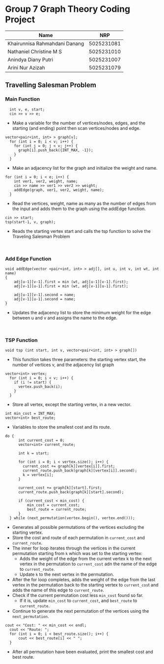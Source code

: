 # Group 7 Graph Theory Coding Project

| Name  | NRP |
| ------------- |:-------------:|
| Khairunnisa Rahmahdani Danang      | 5025231081     |
| Nathaniel Christine M S      | 5025231010     |
| Anindya Diany Putri      | 5025231007     |
| Arini Nur Azizah      | 5025231079     |

## Travelling Salesman Problem
### Main Function

```
  int v, e, start;
  cin >> v >> e;
```
* Make a variable for the number of vertices/nodes, edges, and the starting (and ending) point then scan vertices/nodes and edge.

```
vector<pair<int, int> > graph[v];
  for (int i = 0; i < v; i++) {
    for (int j = 0; j < v; j++) {
      graph[i].push_back({INT_MAX, -1});
    }
  }
```
* Make an adjacency list for the graph and initialize the weight and name.

```
for (int i = 0; i < e; i++) {
    int ver1, ver2, weight, name;
    cin >> name >> ver1 >> ver2 >> weight;
    addEdge(graph, ver1, ver2, weight, name);
  }
```
* Read the vertices, weight, name as many as the number of edges from the input and adds them to the graph using the addEdge function.

```
cin >> start;
tsp(start-1, v, graph);
```
* Reads the starting vertex start and calls the tsp function to solve the Traveling Salesman Problem
<br>


### Add Edge Function
```
void addEdge(vector <pair<int, int> > adj[], int u, int v, int wt, int name)
{
    adj[u-1][v-1].first = min (wt, adj[u-1][v-1].first);
    adj[v-1][u-1].first = min (wt, adj[v-1][u-1].first);

    adj[u-1][v-1].second = name;
    adj[v-1][u-1].second = name;
}
```
* Updates the adjacency list to store the minimum weight for the edge between u and v and assigns the name to the edge.
<br>


### TSP Function
```
void tsp (int start, int v, vector<pair<int, int> > graph[])
```
* This function takes three parameters: the starting vertex start, the number of vertices v, and the adjacency list graph

```
vector<int> vertex; 
  for (int i = 0; i < v; i++) {
    if (i != start) {
      vertex.push_back(i);
    }
  }
```
* Store all vertex, except the starting vertex, in a new vector.


```
int min_cost = INT_MAX;
vector<int> best_route;
```
* Variables to store the smallest cost and its route.

```
do {
      int current_cost = 0;
      vector<int> current_route;

      int k = start;

      for (int i = 0; i < vertex.size(); i++) {
        current_cost += graph[k][vertex[i]].first;
        current_route.push_back(graph[k][vertex[i]].second);
        k = vertex[i];
      }

      current_cost += graph[k][start].first;
      current_route.push_back(graph[k][start].second);

      if (current_cost < min_cost) {
          min_cost = current_cost;
          best_route = current_route;
      }
  } while (next_permutation(vertex.begin(), vertex.end()));
```
* Generates all possible permutations of the vertices excluding the starting vertex.
* Store the cost and route of each permutation in `current_cost` and `current_route`.
* The inner for loop iterates through the vertices in the current permutation starting from `k` which was set to the starting vertex:
    * Adds the weight of the edge from the current vertex k to the next vertex in the permutation to `current_cost` adn the name of the edge to `current_route`.
    * Update `k` to the next vertex in the permutation.
* After the for loop completes, adds the weight of the edge from the last vertex in the permutation back to the starting vertex to `current_cos`t and adds the name of this edge to `current_route`.
* Check if the current permutation cost less `min_cost` found so far.
    *  If it is, update `min_cost` to `current_cost`, and `best_route` to `current_route`.
* Continue to generate the next permutation of the vertices using the `next_permutation`.

```
cout << "Cost: " << min_cost << endl;
  cout << "Route: ";
  for (int i = 0; i < best_route.size(); i++) {
      cout << best_route[i] << " ";
  }
```
* After all permutation have been evaluated, print the smallest cost and best route.
